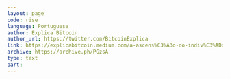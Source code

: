 ```yaml
---
layout: page
code: rise
language: Portuguese
author: Explica Bitcoin
author_url: https://twitter.com/BitcoinExplica
link: https://explicabitcoin.medium.com/a-ascens%C3%A3o-do-indiv%C3%ADduo-soberano-bd483f629e16
archive: https://archive.ph/PGzsA
type: text
part: 
---
```

